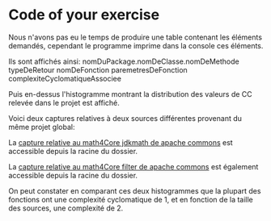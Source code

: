 # Code of your exercise

Nous n'avons pas eu le temps de produire une table contenant les éléments demandés, cependant le programme imprime dans la console ces éléments.

Ils sont affichés ainsi:
nomDuPackage.nomDeClasse.nomDeMethode typeDeRetour nomDeFonction paremetresDeFonction complexiteCyclomatiqueAssociee

Puis en-dessus l'histogramme montrant la distribution des valeurs de CC relevée dans le projet est affiché.

Voici deux captures relatives à deux sources différentes provenant du même projet global:

La [capture relative au math4Core jdkmath de apache commons](/capture_histo_CC_apache_commons_jdk_math.png) est accessible depuis la racine du dossier.

La [capture relative au math4Core filter de apache commons](/capture_histo_CC_apache_commons_math4_legacy_filter.png) est également accessible depuis la racine du dossier.

On peut constater en comparant ces deux histogrammes que la plupart des fonctions ont une complexité cyclomatique de 1, et en fonction de la taille des sources, une complexité de 2.